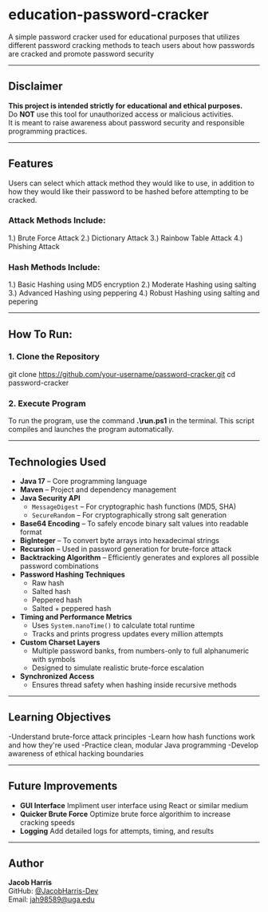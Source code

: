 # education-password-cracker
A simple password cracker used for educational purposes that utilizes different password cracking methods to teach users about how passwords are cracked and promote password security 

---

## Disclaimer 
**This project is intended strictly for educational and ethical purposes.**  
Do **NOT** use this tool for unauthorized access or malicious activities.  
It is meant to raise awareness about password security and responsible programming practices.

--- 

## Features 
Users can select which attack method they would like to use, in addition to how they would like their password to be hashed before attempting to be cracked.

### Attack Methods Include:
1.) Brute Force Attack
2.) Dictionary Attack
3.) Rainbow Table Attack
4.) Phishing Attack

### Hash Methods Include:
1.) Basic Hashing using MD5 encryption
2.) Moderate Hashing using salting
3.) Advanced Hashing using peppering
4.) Robust Hashing using salting and pepering 

---

## How To Run:
### 1. Clone the Repository
git clone https://github.com/your-username/password-cracker.git
cd password-cracker

### 2. Execute Program
To run the program, use the command **.\run.ps1** in the terminal. This script compiles and launches the program automatically.

---

## Technologies Used 
- **Java 17** – Core programming language
- **Maven** – Project and dependency management
- **Java Security API**
  - `MessageDigest` – For cryptographic hash functions (MD5, SHA)
  - `SecureRandom` – For cryptographically strong salt generation
- **Base64 Encoding** – To safely encode binary salt values into readable format
- **BigInteger** – To convert byte arrays into hexadecimal strings
- **Recursion** – Used in password generation for brute-force attack
- **Backtracking Algorithm** – Efficiently generates and explores all possible password combinations
- **Password Hashing Techniques**
  - Raw hash
  - Salted hash
  - Peppered hash
  - Salted + peppered hash
- **Timing and Performance Metrics**
  - Uses `System.nanoTime()` to calculate total runtime
  - Tracks and prints progress updates every million attempts
- **Custom Charset Layers**
  - Multiple password banks, from numbers-only to full alphanumeric with symbols
  - Designed to simulate realistic brute-force escalation
- **Synchronized Access**
  - Ensures thread safety when hashing inside recursive methods

---

## Learning Objectives 
-Understand brute-force attack principles
-Learn how hash functions work and how they're used
-Practice clean, modular Java programming
-Develop awareness of ethical hacking boundaries

---

## Future Improvements
- **GUI Interface** Impliment user interface using React or similar medium
- **Quicker Brute Force** Optimize brute force algorithim to increase cracking speeds
- **Logging** Add detailed logs for attempts, timing, and results

--- 

## Author
**Jacob Harris**  
GitHub: [@JacobHarris-Dev](https://github.com/JacobHarris-Dev)  
Email: jah98589@uga.edu